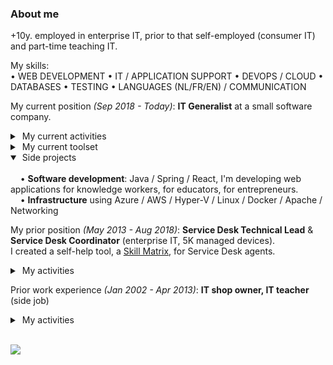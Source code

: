 ### About me

+10y. employed in enterprise IT, prior to that self-employed (consumer IT) and part-time teaching IT.<br />

My skills:<br />
• WEB DEVELOPMENT
• IT / APPLICATION SUPPORT
• DEVOPS / CLOUD
• DATABASES
• TESTING
• LANGUAGES (NL/FR/EN) / COMMUNICATION

My current position _(Sep 2018 - Today)_: 
<b>IT Generalist</b> at a small software company.
<details>
  <summary>&nbsp;My current activities</summary>
  <br />
&nbsp;&nbsp;&nbsp; • Application support: handling a business app (+200 user base)<br />
&nbsp;&nbsp;&nbsp; • DevOps: automating the software delivery process, managing infra, ChatOps<br />
&nbsp;&nbsp;&nbsp; • Databases: handling MySQL daily, building reporting queries<br />
&nbsp;&nbsp;&nbsp; • Testing: test automation, manual testing<br />
&nbsp;&nbsp;&nbsp; • Communication: collaboration with dev team and product owner<br />
</details>

<details>
  <summary>&nbsp;My current toolset</summary>
  <br />
&nbsp;&nbsp;&nbsp;&nbsp;&nbsp;MySQL, Hyper-V, Docker, Bash/Powershell, Linux, Apache, Cloud infra, Git/SVN, Tomcat, Maven,<br />
&nbsp;&nbsp;&nbsp;&nbsp;&nbsp;Java, Spring Boot, IntelliJ, VS Code, Chrome DevTools, Selenium, Postman, Jenkins, Keycloak,<br />
&nbsp;&nbsp;&nbsp;&nbsp;&nbsp;Elasticsearch, Node-RED, JIRA, Crystal Reports, RocketChat, Swagger<br />
</details>
<details open>
  <summary>&nbsp;Side projects</summary>
  <br />
&nbsp;&nbsp;&nbsp; • <b>Software development</b>:  Java /  Spring /  React, I'm developing web applications for knowledge workers, for educators, for entrepreneurs.<br />
&nbsp;&nbsp;&nbsp; • <b>Infrastructure</b> using Azure / AWS / Hyper-V / Linux / Docker / Apache / Networking
</details>

My prior position _(May 2013 - Aug 2018)_: 
<b>Service Desk Technical Lead</b> & <b>Service Desk Coordinator</b> (enterprise IT, 5K managed devices).
<br />I created a self-help tool, a [Skill Matrix](https://github.com/JeroenAdam/skillmatrix/blob/master/SD-skill-matrix), for Service Desk agents.
<details>
  <summary>&nbsp;My activities</summary><br />
&nbsp;&nbsp;&nbsp;&nbsp;&nbsp;Incident handling (5y.), Single Point of Contact for Service Desk agents (4,5y.), Single Point of Contact for customer (3y.),<br />
&nbsp;&nbsp;&nbsp;&nbsp;&nbsp;Knowledge management (3y.), SLA reporting (2y.)
</details>

Prior work experience _(Jan 2002 - Apr 2013)_: 
<b>IT shop owner, IT teacher</b> (side job)
<details>
  <summary>&nbsp;My activities</summary><br />
&nbsp;&nbsp;&nbsp;&nbsp;&nbsp;After having been an IT-shop owner, teaching children IT-skills and acquiring a sailboat, I decided to start a new life outside the EU.
</details><br />

![](https://komarev.com/ghpvc/?username=JeroenAdam)
